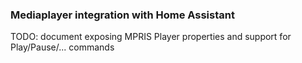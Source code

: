 ### Mediaplayer integration with Home Assistant

TODO: document exposing MPRIS Player properties and support for Play/Pause/... commands
